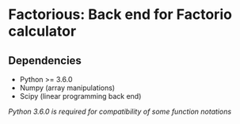 Factorious: Back end for Factorio calculator
============================================


Dependencies
------------

* Python >= 3.6.0
* Numpy (array manipulations)
* Scipy (linear programming back end)

*Python 3.6.0 is required for compatibility of some function notations*



